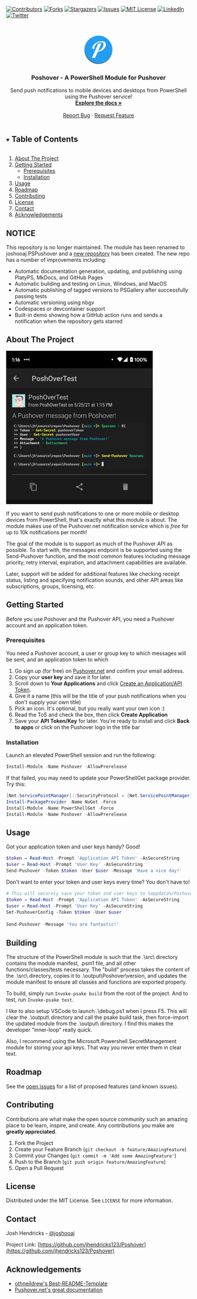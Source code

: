 <!-- PROJECT SHIELDS -->
[![Contributors][contributors-shield]][contributors-url]
[![Forks][forks-shield]][forks-url]
[![Stargazers][stars-shield]][stars-url]
[![Issues][issues-shield]][issues-url]
[![MIT License][license-shield]][license-url]
[![LinkedIn][linkedin-shield]][linkedin-url]
[![Twitter][twitter-shield]][twitter-url]


<!-- PROJECT LOGO -->
<br />
<p align="center">
  <a href="https://pushover.net">
    <img src="images/pushover_logo.png" alt="Logo" width="80" height="80">
  </a>

  <h3 align="center">Poshover - A PowerShell Module for Pushover</h3>

  <p align="center">
    Send push notifications to mobile devices and desktops from PowerShell using the Pushover service!
    <br />
    <a href="https://github.com/jhendricks123/Poshover"><strong>Explore the docs »</strong></a>
    <br />
    <br />
    <a href="https://github.com/jhendricks123/Poshover/issues">Report Bug</a>
    ·
    <a href="https://github.com/jhendricks123/Poshover/issues">Request Feature</a>
  </p>
</p>



<!-- TABLE OF CONTENTS -->
<details open="open">
  <summary><h2 style="display: inline-block">Table of Contents</h2></summary>
  <ol>
    <li>
      <a href="#about-the-project">About The Project</a>
    </li>
    <li>
      <a href="#getting-started">Getting Started</a>
      <ul>
        <li><a href="#prerequisites">Prerequisites</a></li>
        <li><a href="#installation">Installation</a></li>
      </ul>
    </li>
    <li><a href="#usage">Usage</a></li>
    <li><a href="#roadmap">Roadmap</a></li>
    <li><a href="#contributing">Contributing</a></li>
    <li><a href="#license">License</a></li>
    <li><a href="#contact">Contact</a></li>
    <li><a href="#acknowledgements">Acknowledgements</a></li>
  </ol>
</details>

## NOTICE

This repository is no longer maintained. The module has been renamed to joshooaj.PSPushover and a [new repository](https://github.com/joshooaj/PSPushover) has been created.
The new repo has a number of improvements including:

- Automatic documentation generation, updating, and publishing using PlatyPS, MkDocs, and GitHub Pages
- Automatic building and testing on Linux, Windows, and MacOS
- Automatic publishing of tagged versions to PSGallery after successfully passing tests
- Automatic versioning using nbgv
- Codespaces or devcontainer support
- Built-in demo showing how a GitHub action runs and sends a notification when the repository gets starred

<!-- ABOUT THE PROJECT -->
## About The Project

[![Product Name Screen Shot][product-screenshot]](https://github.com/jhendricks123/poshover)

If you want to send push notifications to one or more mobile or desktop devices from PowerShell,
that's exactly what this module is about. The module makes use of the Pushover.net notification
service which is _free_ for up to 10k notifications per month!

The goal of the module is to support as much of the Pushover API as possible. To start with, the
messages endpoint is be supported using the Send-Pushover function, and the most common features
including message priority, retry interval, expiration, and attachment capabilities are available.

Later, support will be added for additional features like checking receipt status, listing and
specifying notification sounds, and other API areas like subscriptions, groups, licensing, etc.

<!-- GETTING STARTED -->
## Getting Started

Before you use Poshover and the Pushover API, you need a Pushover account and an application token.

### Prerequisites

You need a Pushover account, a user or group key to which messages will be sent, and an application token to which
1. Go sign up (for free) on [Pushover.net](https://pushover.net/signup) and confirm your email address.
2. Copy your __user key__ and save it for later.
3. Scroll down to __Your Applications__ and click [Create an Application/API Token](https://pushover.net/apps/build).
4. Give it a name (this will be the title of your push notifications when you don't supply your own title)
5. Pick an icon. It's optional, but you really want your own icon :)
6. Read the ToS and check the box, then click __Create Application__
7. Save your __API Token/Key__ for later. You're ready to install and click __Back to apps__ or click on the Pushover logo in the title bar

### Installation

Launch an elevated PowerShell session and run the following:
```powershell
Install-Module -Name Poshover -AllowPrerelease
```

If that failed, you may need to update your PowerShellGet package provider. Try this:
```powershell
[Net.ServicePointManager]::SecurityProtocol = [Net.ServicePointManager]::SecurityProtocol -bor [Net.SecurityProtocolType]::Tls12
Install-PackageProvider -Name NuGet -Force
Install-Module -Name PowerShellGet -Force
Install-Module -Name Poshover -AllowPrerelease
```

<!-- USAGE EXAMPLES -->
## Usage

Got your application token and user keys handy? Good!
```powershell
$token = Read-Host -Prompt 'Application API Token' -AsSecureString
$user = Read-Host -Prompt 'User Key' -AsSecureString
Send-Pushover -Token $token -User $user -Message 'Have a nice day!'
```

Don't want to enter your token and user keys every time? You don't have to!
```powershell
# This will securely save your token and user keys to %appdata%/Poshover/config.xml
$token = Read-Host -Prompt 'Application API Token' -AsSecureString
$user = Read-Host -Prompt 'User Key' -AsSecureString
Set-PushoverConfig -Token $token -User $user

Send-Pushover -Message 'You are fantastic!'
```

## Building

The structure of the PowerShell module is such that the .\src\ directory contains the module manifest,
.psm1 file, and all other functions/classes/tests necessary. The "build" process takes the content
of the .\src\ directory, copies it to .\output\Poshover\version\, and updates the module manifest to
ensure all classes and functions are exported properly.

To build, simply run `Invoke-psake build` from the root of the project. And to test, run `Invoke-psake test`.

I like to also setup VSCode to launch .\debug.ps1 when I press F5. This will clear the .\output\ directory
and call the psake build task, then force-import the updated module from the .\output\ directory. I find this
makes the developer "inner-loop" really quick.

Also, I recommend using the Microsoft.Powershell.SecretManagement module for storing your api keys. That way
you never enter them in clear text.

<!-- ROADMAP -->
## Roadmap

See the [open issues](https://github.com/jhendricks123/Poshover/issues) for a list of proposed features (and known issues).


<!-- CONTRIBUTING -->
## Contributing

Contributions are what make the open source community such an amazing place to be learn, inspire, and create. Any contributions you make are **greatly appreciated**.

1. Fork the Project
2. Create your Feature Branch (`git checkout -b feature/AmazingFeature`)
3. Commit your Changes (`git commit -m 'Add some AmazingFeature'`)
4. Push to the Branch (`git push origin feature/AmazingFeature`)
5. Open a Pull Request



<!-- LICENSE -->
## License

Distributed under the MIT License. See `LICENSE` for more information.


<!-- CONTACT -->
## Contact

Josh Hendricks - [@joshooaj](https://twitter.com/@joshooaj)

Project Link: [https://github.com/jhendricks123/Poshover](https://github.com/jhendricks123/Poshover)


<!-- ACKNOWLEDGEMENTS -->
## Acknowledgements

* [othneildrew's Best-README-Template](https://github.com/othneildrew/Best-README-Template)
* [Pushover.net's great documentation](https://pushover.net)


<!-- MARKDOWN LINKS & IMAGES -->
<!-- https://www.markdownguide.org/basic-syntax/#reference-style-links -->
[contributors-shield]: https://img.shields.io/github/contributors/jhendricks123/poshover.svg?style=for-the-badge
[contributors-url]: https://github.com/jhendricks123/poshover/graphs/contributors
[forks-shield]: https://img.shields.io/github/forks/jhendricks123/poshover.svg?style=for-the-badge
[forks-url]: https://github.com/jhendricks123/poshover/network/members
[stars-shield]: https://img.shields.io/github/stars/jhendricks123/poshover.svg?style=for-the-badge
[stars-url]: https://github.com/jhendricks123/poshover/stargazers
[issues-shield]: https://img.shields.io/github/issues/jhendricks123/poshover.svg?style=for-the-badge
[issues-url]: https://github.com/jhendricks123/poshover/issues
[license-shield]: https://img.shields.io/github/license/jhendricks123/poshover.svg?style=for-the-badge
[license-url]: https://github.com/jhendricks123/poshover/blob/master/LICENSE.txt
[linkedin-shield]: https://img.shields.io/badge/-LinkedIn-black.svg?style=for-the-badge&logo=linkedin&colorB=555
[linkedin-url]: https://www.linkedin.com/in/joshuahendricks/
[twitter-shield]: https://img.shields.io/badge/-Twitter-black.svg?style=for-the-badge&logo=twitter&colorB=555
[twitter-url]: https://twitter.com/joshooaj
[product-screenshot]: images/screenshot.png

